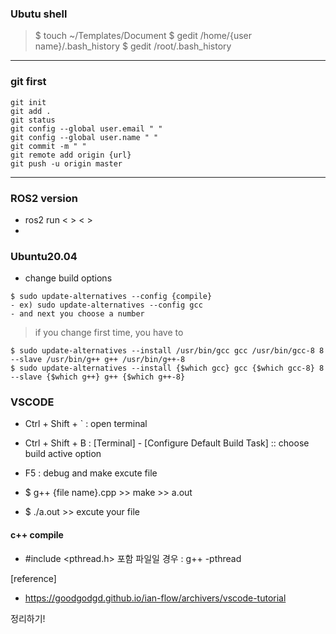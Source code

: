 ### Ubutu shell 

> $ touch ~/Templates/Document
> $ gedit /home/{user name}/.bash_history
> $ gedit /root/.bash_history

--------------------------------------------------------------
### git first
```
git init
git add .
git status
git config --global user.email " "
git config --global user.name " "
git commit -m " "
git remote add origin {url}
git push -u origin master
```
---------------------------------------------------------------

### ROS2 version 

- ros2 run < > < >
- 


### Ubuntu20.04
- change build options
```
$ sudo update-alternatives --config {compile}
- ex) sudo update-alternatives --config gcc
- and next you choose a number
```
> if you change first time, you have to 
```
$ sudo update-alternatives --install /usr/bin/gcc gcc /usr/bin/gcc-8 8 --slave /usr/bin/g++ g++ /usr/bin/g++-8
$ sudo update-alternatives --install {$which gcc} gcc {$which gcc-8} 8 --slave {$which g++} g++ {$which g++-8}
```

### VSCODE
- Ctrl + Shift + ` : open terminal

- Ctrl + Shift + B : [Terminal] - [Configure Default Build Task] :: choose build active option
- F5 : debug and make excute file
- $ g++ {file name}.cpp >> make >> a.out
- $ ./a.out >> excute your file

#### c++ compile
- #include <pthread.h> 포함 파일일 경우 : g++ -pthread




[reference]
- https://goodgodgd.github.io/ian-flow/archivers/vscode-tutorial

정리하기!
